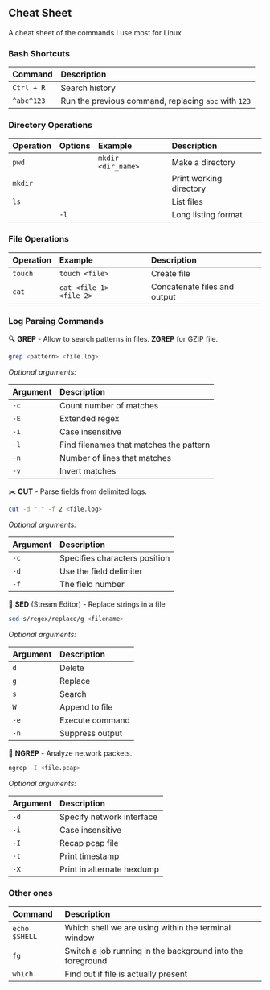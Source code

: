 ## Cheat Sheet

A cheat sheet of the commands I use most for Linux

### Bash Shortcuts

| Command    | Description                                          |
| :--------- | :--------------------------------------------------- |
| `Ctrl + R` | Search history                                       |
| `^abc^123` | Run the previous command, replacing `abc` with `123` |

### Directory Operations

| Operation | Options | Example            | Description             |
| :-------- | :------ | :----------------- | :---------------------- |
| `pwd`     |         | `mkdir <dir_name>` | Make a directory        |
| `mkdir`   |         |                    | Print working directory |
| `ls`      |         |                    | List files              |
|           | `-l`    |                    | Long listing format     |

### File Operations

| Operation | Example                 | Description                  |
| :-------- | :---------------------- | :--------------------------- |
| `touch`   | `touch <file>`          | Create file                  |
| `cat`     | `cat <file_1> <file_2>` | Concatenate files and output |

### Log Parsing Commands

🔍 **GREP** - Allow to search patterns in files. **ZGREP** for GZIP file.

```bash
grep <pattern> <file.log>
```

_Optional arguments:_

| Argument | Description                             |
| :------- | :-------------------------------------- |
| `-c`     | Count number of matches                 |
| `-E`     | Extended regex                          |
| `-i`     | Case insensitive                        |
| `-l`     | Find filenames that matches the pattern |
| `-n`     | Number of lines that matches            |
| `-v`     | Invert matches                          |

:scissors: **CUT** - Parse fields from delimited logs.

```bash
cut -d "." -f 2 <file.log>
```

_Optional arguments:_

| Argument | Description                   |
| :------- | :---------------------------- |
| `-c`     | Specifies characters position |
| `-d`     | Use the field delimiter       |
| `-f`     | The field number              |

🌊 **SED** (Stream Editor) - Replace strings in a file

```bash
sed s/regex/replace/g <filename>
```

_Optional arguments:_

| Argument | Description     |
| :------- | :-------------- |
| `d`      | Delete          |
| `g`      | Replace         |
| `s`      | Search          |
| `W`      | Append to file  |
| `-e`     | Execute command |
| `-n`     | Suppress output |

🛜 **NGREP** - Analyze network packets.

```bash
ngrep -I <file.pcap>
```

_Optional arguments:_

| Argument | Description                |
| :------- | :------------------------- |
| `-d`     | Specify network interface  |
| `-i`     | Case insensitive           |
| `-I`     | Recap pcap file            |
| `-t`     | Print timestamp            |
| `-X`     | Print in alternate hexdump |

### Other ones

| Command       | Description                                                |
| :------------ | :--------------------------------------------------------- |
| `echo $SHELL` | Which shell we are using within the terminal window        |
| `fg`          | Switch a job running in the background into the foreground |
| `which`       | Find out if file is actually present                       |
